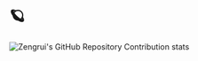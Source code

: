 # 🪐

![Zengrui's GitHub Repository Contribution stats](https://github-contributor-stats.vercel.app/api?username=JinZr)
